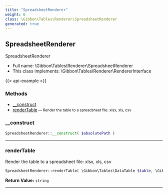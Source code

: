 ```yaml
---
title: "SpreadsheetRenderer"
weight: 0
class: \Gibbon\Tables\Renderer\SpreadsheetRenderer
generated: true
---
```


## SpreadsheetRenderer

SpreadsheetRenderer



* Full name: \Gibbon\Tables\Renderer\SpreadsheetRenderer
* This class implements: \Gibbon\Tables\Renderer\RendererInterface

{{< api-example >}} 



### Methods

- [__construct](#__construct)
- [renderTable](#rendertable)<small> — Render the table to a spreadsheet file: xlsx, xls, csv</small>




### __construct



```php
SpreadsheetRenderer::__construct( $absolutePath )
```









---

### renderTable

Render the table to a spreadsheet file: xlsx, xls, csv

```php
SpreadsheetRenderer::renderTable( \Gibbon\Tables\DataTable $table, \Gibbon\Domain\DataSet $dataSet ): string
```






**Return Value:**
`string`  



---

